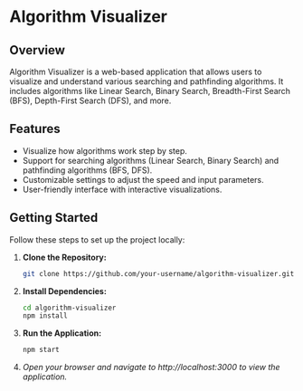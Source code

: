 # Algorithm Visualizer

## Overview

Algorithm Visualizer is a web-based application that allows users to visualize and understand various searching and pathfinding algorithms. It includes algorithms like Linear Search, Binary Search, Breadth-First Search (BFS), Depth-First Search (DFS), and more.

## Features

- Visualize how algorithms work step by step.
- Support for searching algorithms (Linear Search, Binary Search) and pathfinding algorithms (BFS, DFS).
- Customizable settings to adjust the speed and input parameters.
- User-friendly interface with interactive visualizations.

## Getting Started

Follow these steps to set up the project locally:

1. **Clone the Repository:**
   ```bash
   git clone https://github.com/your-username/algorithm-visualizer.git
   ```
2. **Install Dependencies:**
    ```bash
    cd algorithm-visualizer
    npm install
    ```
3. **Run the Application:**
    ```bash
    npm start
    ```
4. *Open your browser and navigate to http://localhost:3000 to view the application.*
